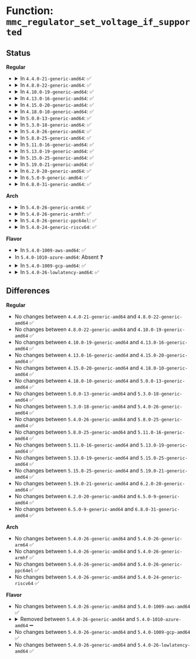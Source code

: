# Function: <code>mmc_regulator_set_voltage_if_supported</code>

## Status
<b>Regular</b>
<ul>
<li>
<details>
<summary>In <code>4.4.0-21-generic-amd64</code>: ✅</summary>

```c
int mmc_regulator_set_voltage_if_supported(struct regulator * regulator, int min_uV, int target_uV, int max_uV)
```

```json
{
  "name": "mmc_regulator_set_voltage_if_supported",
  "collision_type": "Unique Static",
  "inline_type": "No",
  "funcs": [
    {
      "addr": 18446744071585915152,
      "name": "mmc_regulator_set_voltage_if_supported",
      "external": false,
      "loc": "drivers/mmc/core/core.c:1397",
      "file": "drivers/mmc/core/core.c",
      "inline": "seen, unknown",
      "caller_inline": [],
      "caller_func": [
        "drivers/mmc/core/core.c:mmc_regulator_set_vqmmc",
        "drivers/mmc/core/core.c:mmc_regulator_set_vqmmc",
        "drivers/mmc/core/core.c:mmc_regulator_set_vqmmc",
        "drivers/mmc/core/core.c:mmc_regulator_set_vqmmc"
      ]
    }
  ],
  "symbols": [
    {
      "addr": 18446744071585915152,
      "name": "mmc_regulator_set_voltage_if_supported",
      "section": ".text",
      "bind": "STB_LOCAL",
      "size": 87
    }
  ]
}
```
</details>
</li>
<li>
<details>
<summary>In <code>4.8.0-22-generic-amd64</code>: ✅</summary>

```c
int mmc_regulator_set_voltage_if_supported(struct regulator * regulator, int min_uV, int target_uV, int max_uV)
```

```json
{
  "name": "mmc_regulator_set_voltage_if_supported",
  "collision_type": "Unique Static",
  "inline_type": "No",
  "funcs": [
    {
      "addr": 18446744071586315552,
      "name": "mmc_regulator_set_voltage_if_supported",
      "external": false,
      "loc": "drivers/mmc/core/core.c:1413",
      "file": "drivers/mmc/core/core.c",
      "inline": "seen, unknown",
      "caller_inline": [],
      "caller_func": [
        "drivers/mmc/core/core.c:mmc_regulator_set_vqmmc",
        "drivers/mmc/core/core.c:mmc_regulator_set_vqmmc",
        "drivers/mmc/core/core.c:mmc_regulator_set_vqmmc",
        "drivers/mmc/core/core.c:mmc_regulator_set_vqmmc"
      ]
    }
  ],
  "symbols": [
    {
      "addr": 18446744071586315552,
      "name": "mmc_regulator_set_voltage_if_supported",
      "section": ".text",
      "bind": "STB_LOCAL",
      "size": 87
    }
  ]
}
```
</details>
</li>
<li>
<details>
<summary>In <code>4.10.0-19-generic-amd64</code>: ✅</summary>

```c
int mmc_regulator_set_voltage_if_supported(struct regulator * regulator, int min_uV, int target_uV, int max_uV)
```

```json
{
  "name": "mmc_regulator_set_voltage_if_supported",
  "collision_type": "Unique Static",
  "inline_type": "No",
  "funcs": [
    {
      "addr": 18446744071586522528,
      "name": "mmc_regulator_set_voltage_if_supported",
      "external": false,
      "loc": "drivers/mmc/core/core.c:1485",
      "file": "drivers/mmc/core/core.c",
      "inline": "seen, unknown",
      "caller_inline": [],
      "caller_func": [
        "drivers/mmc/core/core.c:mmc_regulator_set_vqmmc",
        "drivers/mmc/core/core.c:mmc_regulator_set_vqmmc",
        "drivers/mmc/core/core.c:mmc_regulator_set_vqmmc",
        "drivers/mmc/core/core.c:mmc_regulator_set_vqmmc"
      ]
    }
  ],
  "symbols": [
    {
      "addr": 18446744071586522528,
      "name": "mmc_regulator_set_voltage_if_supported",
      "section": ".text",
      "bind": "STB_LOCAL",
      "size": 87
    }
  ]
}
```
</details>
</li>
<li>
<details>
<summary>In <code>4.13.0-16-generic-amd64</code>: ✅</summary>

```c
int mmc_regulator_set_voltage_if_supported(struct regulator * regulator, int min_uV, int target_uV, int max_uV)
```

```json
{
  "name": "mmc_regulator_set_voltage_if_supported",
  "collision_type": "Unique Static",
  "inline_type": "No",
  "funcs": [
    {
      "addr": 18446744071586647472,
      "name": "mmc_regulator_set_voltage_if_supported",
      "external": false,
      "loc": "drivers/mmc/core/core.c:1317",
      "file": "drivers/mmc/core/core.c",
      "inline": "seen, unknown",
      "caller_inline": [],
      "caller_func": [
        "drivers/mmc/core/core.c:mmc_regulator_set_vqmmc",
        "drivers/mmc/core/core.c:mmc_regulator_set_vqmmc",
        "drivers/mmc/core/core.c:mmc_regulator_set_vqmmc",
        "drivers/mmc/core/core.c:mmc_regulator_set_vqmmc"
      ]
    }
  ],
  "symbols": [
    {
      "addr": 18446744071586647472,
      "name": "mmc_regulator_set_voltage_if_supported",
      "section": ".text",
      "bind": "STB_LOCAL",
      "size": 87
    }
  ]
}
```
</details>
</li>
<li>
<details>
<summary>In <code>4.15.0-20-generic-amd64</code>: ✅</summary>

```c
int mmc_regulator_set_voltage_if_supported(struct regulator * regulator, int min_uV, int target_uV, int max_uV)
```

```json
{
  "name": "mmc_regulator_set_voltage_if_supported",
  "collision_type": "Unique Static",
  "inline_type": "No",
  "funcs": [
    {
      "addr": 18446744071587130128,
      "name": "mmc_regulator_set_voltage_if_supported",
      "external": false,
      "loc": "drivers/mmc/core/core.c:1511",
      "file": "drivers/mmc/core/core.c",
      "inline": "seen, unknown",
      "caller_inline": [],
      "caller_func": [
        "drivers/mmc/core/core.c:mmc_regulator_set_vqmmc",
        "drivers/mmc/core/core.c:mmc_regulator_set_vqmmc",
        "drivers/mmc/core/core.c:mmc_regulator_set_vqmmc",
        "drivers/mmc/core/core.c:mmc_regulator_set_vqmmc"
      ]
    }
  ],
  "symbols": [
    {
      "addr": 18446744071587130128,
      "name": "mmc_regulator_set_voltage_if_supported",
      "section": ".text",
      "bind": "STB_LOCAL",
      "size": 87
    }
  ]
}
```
</details>
</li>
<li>
<details>
<summary>In <code>4.18.0-10-generic-amd64</code>: ✅</summary>

```c
int mmc_regulator_set_voltage_if_supported(struct regulator * regulator, int min_uV, int target_uV, int max_uV)
```

```json
{
  "name": "mmc_regulator_set_voltage_if_supported",
  "collision_type": "Unique Static",
  "inline_type": "No",
  "funcs": [
    {
      "addr": 18446744071587429984,
      "name": "mmc_regulator_set_voltage_if_supported",
      "external": false,
      "loc": "drivers/mmc/core/core.c:1310",
      "file": "drivers/mmc/core/core.c",
      "inline": "seen, unknown",
      "caller_inline": [],
      "caller_func": [
        "drivers/mmc/core/core.c:mmc_regulator_set_vqmmc",
        "drivers/mmc/core/core.c:mmc_regulator_set_vqmmc",
        "drivers/mmc/core/core.c:mmc_regulator_set_vqmmc",
        "drivers/mmc/core/core.c:mmc_regulator_set_vqmmc"
      ]
    }
  ],
  "symbols": [
    {
      "addr": 18446744071587429984,
      "name": "mmc_regulator_set_voltage_if_supported",
      "section": ".text",
      "bind": "STB_LOCAL",
      "size": 87
    }
  ]
}
```
</details>
</li>
<li>
<details>
<summary>In <code>5.0.0-13-generic-amd64</code>: ✅</summary>

```c
int mmc_regulator_set_voltage_if_supported(struct regulator * regulator, int min_uV, int target_uV, int max_uV)
```

```json
{
  "name": "mmc_regulator_set_voltage_if_supported",
  "collision_type": "Unique Static",
  "inline_type": "No",
  "funcs": [
    {
      "addr": 18446744071587610848,
      "name": "mmc_regulator_set_voltage_if_supported",
      "external": false,
      "loc": "drivers/mmc/core/core.c:1313",
      "file": "drivers/mmc/core/core.c",
      "inline": "seen, unknown",
      "caller_inline": [],
      "caller_func": [
        "drivers/mmc/core/core.c:mmc_regulator_set_vqmmc",
        "drivers/mmc/core/core.c:mmc_regulator_set_vqmmc",
        "drivers/mmc/core/core.c:mmc_regulator_set_vqmmc",
        "drivers/mmc/core/core.c:mmc_regulator_set_vqmmc"
      ]
    }
  ],
  "symbols": [
    {
      "addr": 18446744071587610848,
      "name": "mmc_regulator_set_voltage_if_supported",
      "section": ".text",
      "bind": "STB_LOCAL",
      "size": 87
    }
  ]
}
```
</details>
</li>
<li>
<details>
<summary>In <code>5.3.0-18-generic-amd64</code>: ✅</summary>

```c
int mmc_regulator_set_voltage_if_supported(struct regulator * regulator, int min_uV, int target_uV, int max_uV)
```

```json
{
  "name": "mmc_regulator_set_voltage_if_supported",
  "collision_type": "Unique Static",
  "inline_type": "No",
  "funcs": [
    {
      "addr": 18446744071587958928,
      "name": "mmc_regulator_set_voltage_if_supported",
      "external": false,
      "loc": "drivers/mmc/core/regulator.c:135",
      "file": "drivers/mmc/core/regulator.c",
      "inline": "seen, unknown",
      "caller_inline": [],
      "caller_func": [
        "drivers/mmc/core/regulator.c:mmc_regulator_set_vqmmc",
        "drivers/mmc/core/regulator.c:mmc_regulator_set_vqmmc",
        "drivers/mmc/core/regulator.c:mmc_regulator_set_vqmmc",
        "drivers/mmc/core/regulator.c:mmc_regulator_set_vqmmc"
      ]
    }
  ],
  "symbols": [
    {
      "addr": 18446744071587958928,
      "name": "mmc_regulator_set_voltage_if_supported",
      "section": ".text",
      "bind": "STB_LOCAL",
      "size": 89
    }
  ]
}
```
</details>
</li>
<li>
<details>
<summary>In <code>5.4.0-26-generic-amd64</code>: ✅</summary>

```c
int mmc_regulator_set_voltage_if_supported(struct regulator * regulator, int min_uV, int target_uV, int max_uV)
```

```json
{
  "name": "mmc_regulator_set_voltage_if_supported",
  "collision_type": "Unique Static",
  "inline_type": "No",
  "funcs": [
    {
      "addr": 18446744071588164912,
      "name": "mmc_regulator_set_voltage_if_supported",
      "external": false,
      "loc": "drivers/mmc/core/regulator.c:135",
      "file": "drivers/mmc/core/regulator.c",
      "inline": "seen, unknown",
      "caller_inline": [],
      "caller_func": [
        "drivers/mmc/core/regulator.c:mmc_regulator_set_vqmmc",
        "drivers/mmc/core/regulator.c:mmc_regulator_set_vqmmc",
        "drivers/mmc/core/regulator.c:mmc_regulator_set_vqmmc",
        "drivers/mmc/core/regulator.c:mmc_regulator_set_vqmmc"
      ]
    }
  ],
  "symbols": [
    {
      "addr": 18446744071588164912,
      "name": "mmc_regulator_set_voltage_if_supported",
      "section": ".text",
      "bind": "STB_LOCAL",
      "size": 89
    }
  ]
}
```
</details>
</li>
<li>
<details>
<summary>In <code>5.8.0-25-generic-amd64</code>: ✅</summary>

```c
int mmc_regulator_set_voltage_if_supported(struct regulator * regulator, int min_uV, int target_uV, int max_uV)
```

```json
{
  "name": "mmc_regulator_set_voltage_if_supported",
  "collision_type": "Unique Static",
  "inline_type": "No",
  "funcs": [
    {
      "addr": 18446744071589029392,
      "name": "mmc_regulator_set_voltage_if_supported",
      "external": false,
      "loc": "drivers/mmc/core/regulator.c:135",
      "file": "drivers/mmc/core/regulator.c",
      "inline": "seen, unknown",
      "caller_inline": [],
      "caller_func": [
        "drivers/mmc/core/regulator.c:mmc_regulator_set_vqmmc",
        "drivers/mmc/core/regulator.c:mmc_regulator_set_vqmmc",
        "drivers/mmc/core/regulator.c:mmc_regulator_set_vqmmc",
        "drivers/mmc/core/regulator.c:mmc_regulator_set_vqmmc"
      ]
    }
  ],
  "symbols": [
    {
      "addr": 18446744071589029392,
      "name": "mmc_regulator_set_voltage_if_supported",
      "section": ".text",
      "bind": "STB_LOCAL",
      "size": 120
    }
  ]
}
```
</details>
</li>
<li>
<details>
<summary>In <code>5.11.0-16-generic-amd64</code>: ✅</summary>

```c
int mmc_regulator_set_voltage_if_supported(struct regulator * regulator, int min_uV, int target_uV, int max_uV)
```

```json
{
  "name": "mmc_regulator_set_voltage_if_supported",
  "collision_type": "Unique Static",
  "inline_type": "No",
  "funcs": [
    {
      "addr": 18446744071589038928,
      "name": "mmc_regulator_set_voltage_if_supported",
      "external": false,
      "loc": "drivers/mmc/core/regulator.c:135",
      "file": "drivers/mmc/core/regulator.c",
      "inline": "seen, unknown",
      "caller_inline": [],
      "caller_func": [
        "drivers/mmc/core/regulator.c:mmc_regulator_set_vqmmc",
        "drivers/mmc/core/regulator.c:mmc_regulator_set_vqmmc",
        "drivers/mmc/core/regulator.c:mmc_regulator_set_vqmmc",
        "drivers/mmc/core/regulator.c:mmc_regulator_set_vqmmc"
      ]
    }
  ],
  "symbols": [
    {
      "addr": 18446744071589038928,
      "name": "mmc_regulator_set_voltage_if_supported",
      "section": ".text",
      "bind": "STB_LOCAL",
      "size": 120
    }
  ]
}
```
</details>
</li>
<li>
<details>
<summary>In <code>5.13.0-19-generic-amd64</code>: ✅</summary>

```c
int mmc_regulator_set_voltage_if_supported(struct regulator * regulator, int min_uV, int target_uV, int max_uV)
```

```json
{
  "name": "mmc_regulator_set_voltage_if_supported",
  "collision_type": "Unique Static",
  "inline_type": "No",
  "funcs": [
    {
      "addr": 18446744071588926080,
      "name": "mmc_regulator_set_voltage_if_supported",
      "external": false,
      "loc": "drivers/mmc/core/regulator.c:135",
      "file": "drivers/mmc/core/regulator.c",
      "inline": "seen, unknown",
      "caller_inline": [],
      "caller_func": [
        "drivers/mmc/core/regulator.c:mmc_regulator_set_vqmmc",
        "drivers/mmc/core/regulator.c:mmc_regulator_set_vqmmc",
        "drivers/mmc/core/regulator.c:mmc_regulator_set_vqmmc",
        "drivers/mmc/core/regulator.c:mmc_regulator_set_vqmmc"
      ]
    }
  ],
  "symbols": [
    {
      "addr": 18446744071588926080,
      "name": "mmc_regulator_set_voltage_if_supported",
      "section": ".text",
      "bind": "STB_LOCAL",
      "size": 120
    }
  ]
}
```
</details>
</li>
<li>
<details>
<summary>In <code>5.15.0-25-generic-amd64</code>: ✅</summary>

```c
int mmc_regulator_set_voltage_if_supported(struct regulator * regulator, int min_uV, int target_uV, int max_uV)
```

```json
{
  "name": "mmc_regulator_set_voltage_if_supported",
  "collision_type": "Unique Static",
  "inline_type": "No",
  "funcs": [
    {
      "addr": 18446744071589633024,
      "name": "mmc_regulator_set_voltage_if_supported",
      "external": false,
      "loc": "drivers/mmc/core/regulator.c:135",
      "file": "drivers/mmc/core/regulator.c",
      "inline": "seen, unknown",
      "caller_inline": [],
      "caller_func": [
        "drivers/mmc/core/regulator.c:mmc_regulator_set_vqmmc",
        "drivers/mmc/core/regulator.c:mmc_regulator_set_vqmmc",
        "drivers/mmc/core/regulator.c:mmc_regulator_set_vqmmc",
        "drivers/mmc/core/regulator.c:mmc_regulator_set_vqmmc"
      ]
    }
  ],
  "symbols": [
    {
      "addr": 18446744071589633024,
      "name": "mmc_regulator_set_voltage_if_supported",
      "section": ".text",
      "bind": "STB_LOCAL",
      "size": 120
    }
  ]
}
```
</details>
</li>
<li>
<details>
<summary>In <code>5.19.0-21-generic-amd64</code>: ✅</summary>

```c
int mmc_regulator_set_voltage_if_supported(struct regulator * regulator, int min_uV, int target_uV, int max_uV)
```

```json
{
  "name": "mmc_regulator_set_voltage_if_supported",
  "collision_type": "Unique Static",
  "inline_type": "No",
  "funcs": [
    {
      "addr": 18446744071591133168,
      "name": "mmc_regulator_set_voltage_if_supported",
      "external": false,
      "loc": "drivers/mmc/core/regulator.c:135",
      "file": "drivers/mmc/core/regulator.c",
      "inline": "seen, unknown",
      "caller_inline": [],
      "caller_func": [
        "drivers/mmc/core/regulator.c:mmc_regulator_set_vqmmc",
        "drivers/mmc/core/regulator.c:mmc_regulator_set_vqmmc",
        "drivers/mmc/core/regulator.c:mmc_regulator_set_vqmmc",
        "drivers/mmc/core/regulator.c:mmc_regulator_set_vqmmc"
      ]
    }
  ],
  "symbols": [
    {
      "addr": 18446744071591133168,
      "name": "mmc_regulator_set_voltage_if_supported",
      "section": ".text",
      "bind": "STB_LOCAL",
      "size": 140
    }
  ]
}
```
</details>
</li>
<li>
<details>
<summary>In <code>6.2.0-20-generic-amd64</code>: ✅</summary>

```c
int mmc_regulator_set_voltage_if_supported(struct regulator * regulator, int min_uV, int target_uV, int max_uV)
```

```json
{
  "name": "mmc_regulator_set_voltage_if_supported",
  "collision_type": "Unique Static",
  "inline_type": "No",
  "funcs": [
    {
      "addr": 18446744071592856784,
      "name": "mmc_regulator_set_voltage_if_supported",
      "external": false,
      "loc": "drivers/mmc/core/regulator.c:135",
      "file": "drivers/mmc/core/regulator.c",
      "inline": "seen, unknown",
      "caller_inline": [],
      "caller_func": [
        "drivers/mmc/core/regulator.c:mmc_regulator_set_vqmmc",
        "drivers/mmc/core/regulator.c:mmc_regulator_set_vqmmc",
        "drivers/mmc/core/regulator.c:mmc_regulator_set_vqmmc",
        "drivers/mmc/core/regulator.c:mmc_regulator_set_vqmmc"
      ]
    }
  ],
  "symbols": [
    {
      "addr": 18446744071592856784,
      "name": "mmc_regulator_set_voltage_if_supported",
      "section": ".text",
      "bind": "STB_LOCAL",
      "size": 140
    }
  ]
}
```
</details>
</li>
<li>
<details>
<summary>In <code>6.5.0-9-generic-amd64</code>: ✅</summary>

```c
int mmc_regulator_set_voltage_if_supported(struct regulator * regulator, int min_uV, int target_uV, int max_uV)
```

```json
{
  "name": "mmc_regulator_set_voltage_if_supported",
  "collision_type": "Unique Static",
  "inline_type": "No",
  "funcs": [
    {
      "addr": 18446744071593293968,
      "name": "mmc_regulator_set_voltage_if_supported",
      "external": false,
      "loc": "drivers/mmc/core/regulator.c:138",
      "file": "drivers/mmc/core/regulator.c",
      "inline": "seen, unknown",
      "caller_inline": [],
      "caller_func": [
        "drivers/mmc/core/regulator.c:mmc_regulator_set_vqmmc",
        "drivers/mmc/core/regulator.c:mmc_regulator_set_vqmmc",
        "drivers/mmc/core/regulator.c:mmc_regulator_set_vqmmc",
        "drivers/mmc/core/regulator.c:mmc_regulator_set_vqmmc"
      ]
    }
  ],
  "symbols": [
    {
      "addr": 18446744071593293968,
      "name": "mmc_regulator_set_voltage_if_supported",
      "section": ".text",
      "bind": "STB_LOCAL",
      "size": 140
    }
  ]
}
```
</details>
</li>
<li>
<details>
<summary>In <code>6.8.0-31-generic-amd64</code>: ✅</summary>

```c
int mmc_regulator_set_voltage_if_supported(struct regulator * regulator, int min_uV, int target_uV, int max_uV)
```

```json
{
  "name": "mmc_regulator_set_voltage_if_supported",
  "collision_type": "Unique Static",
  "inline_type": "No",
  "funcs": [
    {
      "addr": 18446744071594050032,
      "name": "mmc_regulator_set_voltage_if_supported",
      "external": false,
      "loc": "drivers/mmc/core/regulator.c:138",
      "file": "drivers/mmc/core/regulator.c",
      "inline": "seen, unknown",
      "caller_inline": [],
      "caller_func": [
        "drivers/mmc/core/regulator.c:mmc_regulator_set_vqmmc",
        "drivers/mmc/core/regulator.c:mmc_regulator_set_vqmmc",
        "drivers/mmc/core/regulator.c:mmc_regulator_set_vqmmc",
        "drivers/mmc/core/regulator.c:mmc_regulator_set_vqmmc"
      ]
    }
  ],
  "symbols": [
    {
      "addr": 18446744071594050032,
      "name": "mmc_regulator_set_voltage_if_supported",
      "section": ".text",
      "bind": "STB_LOCAL",
      "size": 140
    }
  ]
}
```
</details>
</li>
</ul>
<b>Arch</b>
<ul>
<li>
<details>
<summary>In <code>5.4.0-26-generic-arm64</code>: ✅</summary>

```c
int mmc_regulator_set_voltage_if_supported(struct regulator * regulator, int min_uV, int target_uV, int max_uV)
```

```json
{
  "name": "mmc_regulator_set_voltage_if_supported",
  "collision_type": "Unique Static",
  "inline_type": "No",
  "funcs": [
    {
      "addr": 18446603336501419728,
      "name": "mmc_regulator_set_voltage_if_supported",
      "external": false,
      "loc": "drivers/mmc/core/regulator.c:135",
      "file": "drivers/mmc/core/regulator.c",
      "inline": "seen, unknown",
      "caller_inline": [],
      "caller_func": [
        "drivers/mmc/core/regulator.c:mmc_regulator_set_vqmmc",
        "drivers/mmc/core/regulator.c:mmc_regulator_set_vqmmc",
        "drivers/mmc/core/regulator.c:mmc_regulator_set_vqmmc",
        "drivers/mmc/core/regulator.c:mmc_regulator_set_vqmmc"
      ]
    }
  ],
  "symbols": [
    {
      "addr": 18446603336501419728,
      "name": "mmc_regulator_set_voltage_if_supported",
      "section": ".text",
      "bind": "STB_LOCAL",
      "size": 120
    }
  ]
}
```
</details>
</li>
<li>
<details>
<summary>In <code>5.4.0-26-generic-armhf</code>: ✅</summary>

```c
int mmc_regulator_set_voltage_if_supported(struct regulator * regulator, int min_uV, int target_uV, int max_uV)
```

```json
{
  "name": "mmc_regulator_set_voltage_if_supported",
  "collision_type": "Unique Static",
  "inline_type": "No",
  "funcs": [
    {
      "addr": 3233907792,
      "name": "mmc_regulator_set_voltage_if_supported",
      "external": false,
      "loc": "drivers/mmc/core/regulator.c:135",
      "file": "drivers/mmc/core/regulator.c",
      "inline": "seen, unknown",
      "caller_inline": [],
      "caller_func": [
        "drivers/mmc/core/regulator.c:mmc_regulator_set_vqmmc",
        "drivers/mmc/core/regulator.c:mmc_regulator_set_vqmmc",
        "drivers/mmc/core/regulator.c:mmc_regulator_set_vqmmc",
        "drivers/mmc/core/regulator.c:mmc_regulator_set_vqmmc"
      ]
    }
  ],
  "symbols": [
    {
      "addr": 3233907792,
      "name": "mmc_regulator_set_voltage_if_supported",
      "section": ".text",
      "bind": "STB_LOCAL",
      "size": 104
    }
  ]
}
```
</details>
</li>
<li>
<details>
<summary>In <code>5.4.0-26-generic-ppc64el</code>: ✅</summary>

```c
int mmc_regulator_set_voltage_if_supported(struct regulator * regulator, int min_uV, int target_uV, int max_uV)
```

```json
{
  "name": "mmc_regulator_set_voltage_if_supported",
  "collision_type": "Unique Static",
  "inline_type": "No",
  "funcs": [
    {
      "addr": 13835058055294990144,
      "name": "mmc_regulator_set_voltage_if_supported",
      "external": false,
      "loc": "drivers/mmc/core/regulator.c:135",
      "file": "drivers/mmc/core/regulator.c",
      "inline": "seen, unknown",
      "caller_inline": [],
      "caller_func": [
        "drivers/mmc/core/regulator.c:mmc_regulator_set_vqmmc",
        "drivers/mmc/core/regulator.c:mmc_regulator_set_vqmmc",
        "drivers/mmc/core/regulator.c:mmc_regulator_set_vqmmc",
        "drivers/mmc/core/regulator.c:mmc_regulator_set_vqmmc"
      ]
    }
  ],
  "symbols": [
    {
      "addr": 13835058055294990144,
      "name": "mmc_regulator_set_voltage_if_supported",
      "section": ".text",
      "bind": "STB_LOCAL",
      "size": 168
    }
  ]
}
```
</details>
</li>
<li>
<details>
<summary>In <code>5.4.0-24-generic-riscv64</code>: ✅</summary>

```c
int mmc_regulator_set_voltage_if_supported(struct regulator * regulator, int min_uV, int target_uV, int max_uV)
```

```json
{
  "name": "mmc_regulator_set_voltage_if_supported",
  "collision_type": "Unique Static",
  "inline_type": "No",
  "funcs": [
    {
      "addr": 18446743936278023834,
      "name": "mmc_regulator_set_voltage_if_supported",
      "external": false,
      "loc": "drivers/mmc/core/regulator.c:135",
      "file": "drivers/mmc/core/regulator.c",
      "inline": "seen, unknown",
      "caller_inline": [],
      "caller_func": [
        "drivers/mmc/core/regulator.c:mmc_regulator_set_vqmmc",
        "drivers/mmc/core/regulator.c:mmc_regulator_set_vqmmc",
        "drivers/mmc/core/regulator.c:mmc_regulator_set_vqmmc",
        "drivers/mmc/core/regulator.c:mmc_regulator_set_vqmmc"
      ]
    }
  ],
  "symbols": [
    {
      "addr": 18446743936278023834,
      "name": "mmc_regulator_set_voltage_if_supported",
      "section": ".text",
      "bind": "STB_LOCAL",
      "size": 100
    }
  ]
}
```
</details>
</li>
</ul>
<b>Flavor</b>
<ul>
<li>
<details>
<summary>In <code>5.4.0-1009-aws-amd64</code>: ✅</summary>

```c
int mmc_regulator_set_voltage_if_supported(struct regulator * regulator, int min_uV, int target_uV, int max_uV)
```

```json
{
  "name": "mmc_regulator_set_voltage_if_supported",
  "collision_type": "Unique Static",
  "inline_type": "No",
  "funcs": [
    {
      "addr": 18446744071587786480,
      "name": "mmc_regulator_set_voltage_if_supported",
      "external": false,
      "loc": "drivers/mmc/core/regulator.c:135",
      "file": "drivers/mmc/core/regulator.c",
      "inline": "seen, unknown",
      "caller_inline": [],
      "caller_func": [
        "drivers/mmc/core/regulator.c:mmc_regulator_set_vqmmc",
        "drivers/mmc/core/regulator.c:mmc_regulator_set_vqmmc",
        "drivers/mmc/core/regulator.c:mmc_regulator_set_vqmmc",
        "drivers/mmc/core/regulator.c:mmc_regulator_set_vqmmc"
      ]
    }
  ],
  "symbols": [
    {
      "addr": 18446744071587786480,
      "name": "mmc_regulator_set_voltage_if_supported",
      "section": ".text",
      "bind": "STB_LOCAL",
      "size": 89
    }
  ]
}
```
</details>
</li>
<li>
In <code>5.4.0-1010-azure-amd64</code>: Absent ❓
</li>
<li>
<details>
<summary>In <code>5.4.0-1009-gcp-amd64</code>: ✅</summary>

```c
int mmc_regulator_set_voltage_if_supported(struct regulator * regulator, int min_uV, int target_uV, int max_uV)
```

```json
{
  "name": "mmc_regulator_set_voltage_if_supported",
  "collision_type": "Unique Static",
  "inline_type": "No",
  "funcs": [
    {
      "addr": 18446744071588119440,
      "name": "mmc_regulator_set_voltage_if_supported",
      "external": false,
      "loc": "drivers/mmc/core/regulator.c:135",
      "file": "drivers/mmc/core/regulator.c",
      "inline": "seen, unknown",
      "caller_inline": [],
      "caller_func": [
        "drivers/mmc/core/regulator.c:mmc_regulator_set_vqmmc",
        "drivers/mmc/core/regulator.c:mmc_regulator_set_vqmmc",
        "drivers/mmc/core/regulator.c:mmc_regulator_set_vqmmc",
        "drivers/mmc/core/regulator.c:mmc_regulator_set_vqmmc"
      ]
    }
  ],
  "symbols": [
    {
      "addr": 18446744071588119440,
      "name": "mmc_regulator_set_voltage_if_supported",
      "section": ".text",
      "bind": "STB_LOCAL",
      "size": 89
    }
  ]
}
```
</details>
</li>
<li>
<details>
<summary>In <code>5.4.0-26-lowlatency-amd64</code>: ✅</summary>

```c
int mmc_regulator_set_voltage_if_supported(struct regulator * regulator, int min_uV, int target_uV, int max_uV)
```

```json
{
  "name": "mmc_regulator_set_voltage_if_supported",
  "collision_type": "Unique Static",
  "inline_type": "No",
  "funcs": [
    {
      "addr": 18446744071588236976,
      "name": "mmc_regulator_set_voltage_if_supported",
      "external": false,
      "loc": "drivers/mmc/core/regulator.c:135",
      "file": "drivers/mmc/core/regulator.c",
      "inline": "seen, unknown",
      "caller_inline": [],
      "caller_func": [
        "drivers/mmc/core/regulator.c:mmc_regulator_set_vqmmc",
        "drivers/mmc/core/regulator.c:mmc_regulator_set_vqmmc",
        "drivers/mmc/core/regulator.c:mmc_regulator_set_vqmmc",
        "drivers/mmc/core/regulator.c:mmc_regulator_set_vqmmc"
      ]
    }
  ],
  "symbols": [
    {
      "addr": 18446744071588236976,
      "name": "mmc_regulator_set_voltage_if_supported",
      "section": ".text",
      "bind": "STB_LOCAL",
      "size": 89
    }
  ]
}
```
</details>
</li>
</ul>

## Differences
<b>Regular</b>
<ul>
<li>
No changes between <code>4.4.0-21-generic-amd64</code> and <code>4.8.0-22-generic-amd64</code> ✅
</li>
<li>
No changes between <code>4.8.0-22-generic-amd64</code> and <code>4.10.0-19-generic-amd64</code> ✅
</li>
<li>
No changes between <code>4.10.0-19-generic-amd64</code> and <code>4.13.0-16-generic-amd64</code> ✅
</li>
<li>
No changes between <code>4.13.0-16-generic-amd64</code> and <code>4.15.0-20-generic-amd64</code> ✅
</li>
<li>
No changes between <code>4.15.0-20-generic-amd64</code> and <code>4.18.0-10-generic-amd64</code> ✅
</li>
<li>
No changes between <code>4.18.0-10-generic-amd64</code> and <code>5.0.0-13-generic-amd64</code> ✅
</li>
<li>
No changes between <code>5.0.0-13-generic-amd64</code> and <code>5.3.0-18-generic-amd64</code> ✅
</li>
<li>
No changes between <code>5.3.0-18-generic-amd64</code> and <code>5.4.0-26-generic-amd64</code> ✅
</li>
<li>
No changes between <code>5.4.0-26-generic-amd64</code> and <code>5.8.0-25-generic-amd64</code> ✅
</li>
<li>
No changes between <code>5.8.0-25-generic-amd64</code> and <code>5.11.0-16-generic-amd64</code> ✅
</li>
<li>
No changes between <code>5.11.0-16-generic-amd64</code> and <code>5.13.0-19-generic-amd64</code> ✅
</li>
<li>
No changes between <code>5.13.0-19-generic-amd64</code> and <code>5.15.0-25-generic-amd64</code> ✅
</li>
<li>
No changes between <code>5.15.0-25-generic-amd64</code> and <code>5.19.0-21-generic-amd64</code> ✅
</li>
<li>
No changes between <code>5.19.0-21-generic-amd64</code> and <code>6.2.0-20-generic-amd64</code> ✅
</li>
<li>
No changes between <code>6.2.0-20-generic-amd64</code> and <code>6.5.0-9-generic-amd64</code> ✅
</li>
<li>
No changes between <code>6.5.0-9-generic-amd64</code> and <code>6.8.0-31-generic-amd64</code> ✅
</li>
</ul>
<b>Arch</b>
<ul>
<li>
No changes between <code>5.4.0-26-generic-amd64</code> and <code>5.4.0-26-generic-arm64</code> ✅
</li>
<li>
No changes between <code>5.4.0-26-generic-amd64</code> and <code>5.4.0-26-generic-armhf</code> ✅
</li>
<li>
No changes between <code>5.4.0-26-generic-amd64</code> and <code>5.4.0-26-generic-ppc64el</code> ✅
</li>
<li>
No changes between <code>5.4.0-26-generic-amd64</code> and <code>5.4.0-24-generic-riscv64</code> ✅
</li>
</ul>
<b>Flavor</b>
<ul>
<li>
No changes between <code>5.4.0-26-generic-amd64</code> and <code>5.4.0-1009-aws-amd64</code> ✅
</li>
<li>
<details>
<summary>Removed between <code>5.4.0-26-generic-amd64</code> and <code>5.4.0-1010-azure-amd64</code> ➖</summary>

```c
int mmc_regulator_set_voltage_if_supported(struct regulator * regulator, int min_uV, int target_uV, int max_uV)
```
</details>
</li>
<li>
No changes between <code>5.4.0-26-generic-amd64</code> and <code>5.4.0-1009-gcp-amd64</code> ✅
</li>
<li>
No changes between <code>5.4.0-26-generic-amd64</code> and <code>5.4.0-26-lowlatency-amd64</code> ✅
</li>
</ul>
